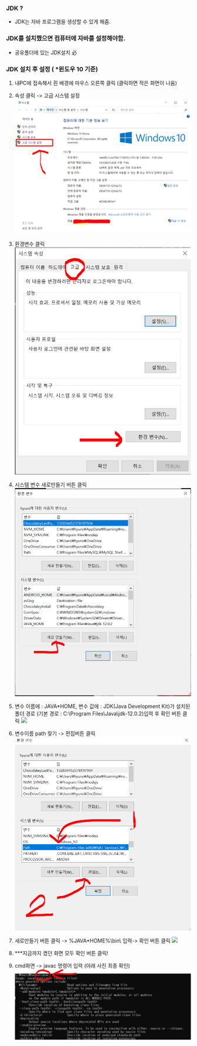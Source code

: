 ### JDK ?

- JDK는 자바 프로그램을 생성할 수 있게 해줌.

### JDK를 설치했으면 컴퓨터에 자바를 설정해야함.

- 공유폴더에 있는 JDK설치 必

### JDK 설치 후 설정 ( \*윈도우 10 기준)

1. 내PC에 접속해서 흰 배경에 마우스 오른쪽 클릭 (클릭하면 작은 화면이 나옴)
2. 속성 클릭 -> 고급 시스템 설정
   ![](./image/시스템_화면.PNG)

3. 환경변수 클릭
   ![](./image/시스템_속성.PNG)

4. 시스템 변수 새로만들기 버튼 클릭
   ![](./image/환경변수.PNG)

5. 변수 이름에 : JAVA*HOME, 변수 값에 : JDK(Java Development Kit)가 설치된 폴더 경로 (기본 경로 : C:\Program Files\Java\jdk-12.0.2)입력 후 확인 버튼 클릭
   ![](../../images/환경변수*새로만들기.PNG)

6. 변수이름 path 찾기 -> 편집버튼 클릭
   ![](./image/path_환경변수.PNG)

7. 새로만들기 버튼 클릭 -> %JAVA*HOME%\bin\ 입력-> 확인 버튼 클릭
   ![](./image/path*새로만들기.PNG)

8. \*\*\*지금까지 켰던 화면 모두 확인 버튼 클릭!

9. cmd화면 -> javac 명령어 입력 (아래 사진 최종 확인)
   ![](./image/cmd_javac.PNG)
